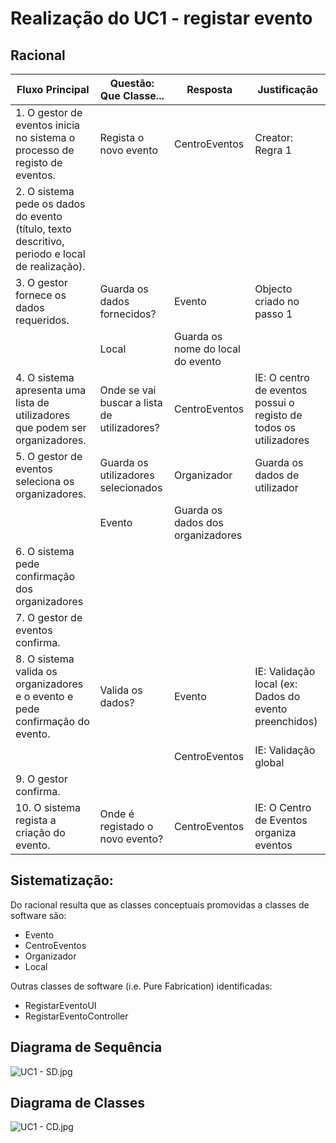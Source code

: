 # Realização do UC1 - registar evento #

## Racional ##

Fluxo Principal | Questão: Que Classe... | Resposta | Justificação
--------------- | ---------------------- | -------- | ------------
1. O gestor de eventos inicia no sistema o processo de registo de eventos. |Regista o novo evento	|CentroEventos	|Creator: Regra 1
2. O sistema pede os dados do evento (título, texto descritivo, periodo e local de realização). |||
3. O gestor fornece os dados requeridos. |Guarda os dados fornecidos?	|Evento	|Objecto criado no passo 1
 | | Local | Guarda os nome do local do evento
4. O sistema apresenta uma lista de utilizadores que podem ser organizadores. |Onde se vai buscar a lista de utilizadores? | CentroEventos | IE: O centro de eventos possui o registo de todos os utilizadores
5. O gestor de eventos seleciona os organizadores.| Guarda os utilizadores selecionados | Organizador | Guarda os dados de utilizador
 |  | Evento | Guarda os dados dos organizadores 
6. O sistema pede confirmação dos organizadores|||
7. O gestor de eventos confirma.|||
8. O sistema valida os organizadores e o evento e pede confirmação do evento. |Valida os dados?	|Evento	|IE: Validação local (ex: Dados do evento preenchidos)
	|	|CentroEventos	|IE: Validação global
9. O gestor confirma.|||
10. O sistema regista a criação do evento. |Onde é registado o novo evento?	|CentroEventos	| IE: O Centro de Eventos organiza eventos



## Sistematização: ##

Do racional resulta que as classes conceptuais promovidas a classes de software são:

* Evento
* CentroEventos
* Organizador
* Local


Outras classes de software (i.e. Pure Fabrication) identificadas:  

* RegistarEventoUI
* RegistarEventoController


## Diagrama de Sequência ##
![UC1 - SD.jpg](https://bitbucket.org/repo/goXzaB/images/2332920383-UC1%20-%20SD.jpg)

## Diagrama de Classes ##
![UC1 - CD.jpg](https://bitbucket.org/repo/goXzaB/images/3028935559-UC1%20-%20CD.jpg)